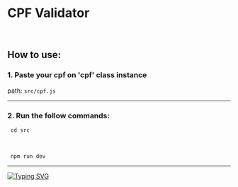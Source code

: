 <h1>CPF Validator</h1>

<br>

<h2>How to use:</h2> 

<h3>1. Paste your cpf on 'cpf' class instance</h3>

<span>path:</span> ```src/cpf.js```

<hr>

<h3>2. Run the follow commands:</h3>    
 
     cd src
     
<br>
     
     npm run dev

<hr>

<a href="https://git.io/typing-svg"><img src="https://readme-typing-svg.herokuapp.com?font=Fira+Code&weight=200&size=22&pause=1000&color=BAA7F7&width=435&lines=by+xtashiii" alt="Typing SVG" /></a>